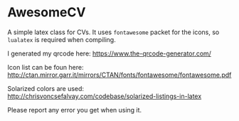 AwesomeCV
=========

A simple latex class for CVs. It uses ```fontawesome``` packet for the icons, so
```lualatex``` is required when compiling.

I generated my qrcode here:
https://www.the-qrcode-generator.com/

Icon list can be foun here: http://ctan.mirror.garr.it/mirrors/CTAN/fonts/fontawesome/fontawesome.pdf

Solarized colors are used: http://chrisvoncsefalvay.com/codebase/solarized-listings-in-latex

Please report any error you get when using it.
